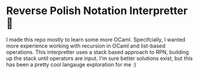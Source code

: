 # Reverse Polish Notation Interpretter 🐫
I made this repo mostly to learn some more OCaml. Specifcially, I wanted more experience working with recursion in OCaml and list-based operations. This interpretter uses a stack based approach to RPN, building up the stack until operators are input. I'm sure better solutions exist, but this has been a pretty cool langauge exploration for me :)
